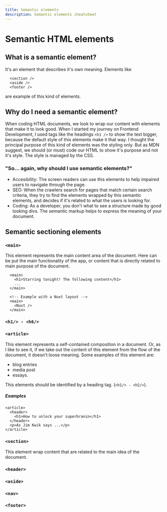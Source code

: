 ```yaml
---
title: Semantic elements
description: Semantic elements cheatsheet
---
```


# Semantic HTML elements
## What is a semantic element?
It's an element that describes it's own meaning. Elements like
``` markup
  <section />
  <aside />
  <footer />
```
are example of this kind of elements.

## Why do I need a semantic element?
When coding HTML documents, we look to wrap our content with elements that make it to look good. When I started my journey on Frontend Development, I used tags like the headings `<h1 />` to show the text bigger, because the default style of this elements make it that way. I thought the principal purpose of this kind of elements was the styling only. But as MDN suggest, we should (or must) code our HTML to show it's purpose and not it's style. The style is managed by the CSS.

### "So... again, why should I use semantic elements?"
* Accesibility: The screen readers can use this elements to help impaired users to navigate through the page.
* SEO: When the crawlers search for pages that match certain search criteria, they try to find the elements wrapped by this semantic elements, and decides if it's related to what the users is looking for.
* Coding: As a developer, you don't what to see a structure made by good looking divs. The semantic markup helps to express the meaning of your document.

## Semantic sectioning elements
### `<main>`
This element represents the main content area of the document.
Here can be put the main functionality of the app, or content that is directly related to main purpose of the document.
``` markup
  <main>
    <h1>Starring tonight! The following content</h1>
    ...
  </main>

  <!-- Example with a Nuxt layout -->
  <main>
    <Nuxt />
  </main>
```

### `<h1/> - <h6/>`

### `<article>`
This element represents a self-contained composition in a document. Or, as I like to see it, if we take out the content of this element from the flow of the document, it doesn't loose meaning. Some examples of this element are:
* blog entries
* media post
* essays.

This elements should be identified by a heading tag. (`<h1/> - <h2/>`).

##### Examples
``` markup
<article>
  <header>
    <h1>How to unlock your superbranin</h1>
  </header>
  <p>As Jim Kwik says ...</p>
</article>
```

### `<section>`
This element wrap content that are related to the main idea of the document. 

### `<header>`

### `<aside>`

### `<nav>`

### `<footer>`

